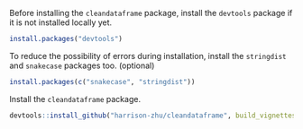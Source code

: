 Before installing the `cleandataframe` package, install the `devtools` package if it is not installed locally yet.

```r
install.packages("devtools")
```

To reduce the possibility of errors during installation, install the `stringdist` and `snakecase` packages too. (optional)

```r
install.packages(c("snakecase", "stringdist"))
```

Install the `cleandataframe` package.

```r
devtools::install_github("harrison-zhu/cleandataframe", build_vignettes = TRUE)
```
